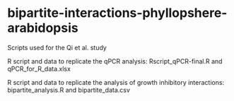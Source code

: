 # bipartite-interactions-phyllopshere-arabidopsis
Scripts used for the Qi et al. study 

R script and data to replicate the qPCR analysis: Rscript_qPCR-final.R and qPCR_for_R_data.xlsx

R script and data to replicate the analysis of growth inhibitory interactions: bipartite_analysis.R and bipartite_data.csv
